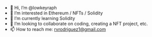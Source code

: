 - 👋 Hi, I’m @lowkeyraph
- 👀 I’m interested in Ethereum / NFTs / Solidity
- 🌱 I’m currently learning Solidity
- 💞️ I’m looking to collaborate on coding, creating a NFT project, etc.
- 📫 How to reach me: rvrodriguez1@gmail.com

<!---
lowkeyraph/lowkeyraph is a ✨ special ✨ repository because its `README.md` (this file) appears on your GitHub profile.
You can click the Preview link to take a look at your changes.
--->

